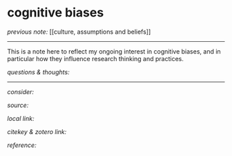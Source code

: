 # cognitive biases

_previous note:_  [[culture, assumptions and beliefs]]

---

This is a note here to reflect my ongoing interest in cognitive biases, and in particular how they influence research thinking and practices. 

_questions & thoughts:_

--- 

_consider:_ 


_source:_      

_local link:_ 

_citekey & zotero link:_ 

_reference:_ 


